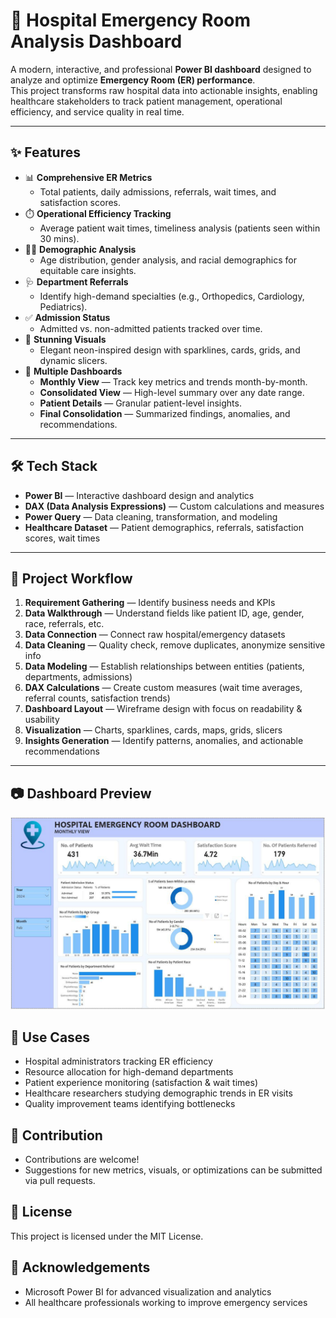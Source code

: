 # 🏥 Hospital Emergency Room Analysis Dashboard

A modern, interactive, and professional **Power BI dashboard** designed to analyze and optimize **Emergency Room (ER) performance**.  
This project transforms raw hospital data into actionable insights, enabling healthcare stakeholders to track patient management, operational efficiency, and service quality in real time.

---

## ✨ Features

- 📊 **Comprehensive ER Metrics**
  - Total patients, daily admissions, referrals, wait times, and satisfaction scores.  
- ⏱️ **Operational Efficiency Tracking**
  - Average patient wait times, timeliness analysis (patients seen within 30 mins).  
- 👩‍⚕️ **Demographic Analysis**
  - Age distribution, gender analysis, and racial demographics for equitable care insights.  
- 🩺 **Department Referrals**
  - Identify high-demand specialties (e.g., Orthopedics, Cardiology, Pediatrics).  
- ✅ **Admission Status**
  - Admitted vs. non-admitted patients tracked over time.  
- 🎨 **Stunning Visuals**
  - Elegant neon-inspired design with sparklines, cards, grids, and dynamic slicers.  
- 🔄 **Multiple Dashboards**
  - **Monthly View** — Track key metrics and trends month-by-month.  
  - **Consolidated View** — High-level summary over any date range.  
  - **Patient Details** — Granular patient-level insights.  
  - **Final Consolidation** — Summarized findings, anomalies, and recommendations.  

---

## 🛠️ Tech Stack

- **Power BI** — Interactive dashboard design and analytics  
- **DAX (Data Analysis Expressions)** — Custom calculations and measures  
- **Power Query** — Data cleaning, transformation, and modeling  
- **Healthcare Dataset** — Patient demographics, referrals, satisfaction scores, wait times  

---

## 🚀 Project Workflow

1. **Requirement Gathering** — Identify business needs and KPIs  
2. **Data Walkthrough** — Understand fields like patient ID, age, gender, race, referrals, etc.  
3. **Data Connection** — Connect raw hospital/emergency datasets  
4. **Data Cleaning** — Quality check, remove duplicates, anonymize sensitive info  
5. **Data Modeling** — Establish relationships between entities (patients, departments, admissions)  
6. **DAX Calculations** — Create custom measures (wait time averages, referral counts, satisfaction trends)  
7. **Dashboard Layout** — Wireframe design with focus on readability & usability  
8. **Visualization** — Charts, sparklines, cards, maps, grids, slicers  
9. **Insights Generation** — Identify patterns, anomalies, and actionable recommendations  

---

## 📷 Dashboard Preview

![Dashboard Screenshot 1](./img.jpeg)

## 📌 Use Cases

- Hospital administrators tracking ER efficiency
- Resource allocation for high-demand departments
- Patient experience monitoring (satisfaction & wait times)
- Healthcare researchers studying demographic trends in ER visits
- Quality improvement teams identifying bottlenecks

## 🤝 Contribution

- Contributions are welcome!
- Suggestions for new metrics, visuals, or optimizations can be submitted via pull requests.

## 📜 License

This project is licensed under the MIT License.

## 🙌 Acknowledgements

- Microsoft Power BI for advanced visualization and analytics
- All healthcare professionals working to improve emergency services
